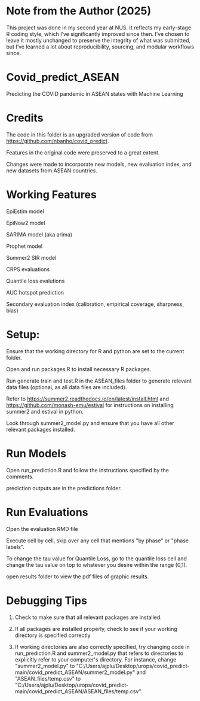 # Note from the Author (2025)
This project was done in my second year at NUS. It reflects my early-stage R coding style, which I’ve significantly improved since then. I’ve chosen to leave it mostly unchanged to preserve the integrity of what was submitted, but I’ve learned a lot about reproducibility, sourcing, and modular workflows since.


# Covid_predict_ASEAN
Predicting the COVID pandemic in ASEAN states with Machine Learning


# Credits
The code in this folder is an upgraded version of code from https://github.com/nbanho/covid_predict.

Features in the original code were preserved to a great extent.

Changes were made to incorporate new models, new evaluation index, and new datasets from ASEAN countries.


# Working Features
EpiEstim model

EpiNow2 model

SARIMA model (aka arima)

Prophet model

Summer2 SIR model

CRPS evaluations

Quantile loss evalutions

AUC hotspot prediction

Secondary evaluation index (calibration, empirical coverage, sharpness, bias)


# Setup:
Ensure that the working directory for R and python are set to the current folder.

Open and run packages.R to install necessary R packages.

Run generate train and test.R in the ASEAN_files folder to generate relevant data files (optional, as all data files are included).

Refer to https://summer2.readthedocs.io/en/latest/install.html and https://github.com/monash-emu/estival for instructions on installing summer2 and estival in python. 

Look through summer2_model.py and ensure that you have all other relevant packages installed.


# Run Models
Open run_prediction.R and follow the instructions specified by the comments.

prediction outputs are in the predictions folder.

# Run Evaluations
Open the evaluation RMD file

Execute cell by cell, skip over any cell that mentions "by phase" or "phase labels".

To change the tau value for Quantile Loss, go to the quantile loss cell and change the tau value on top to whatever you desire within the range (0,1).

open results folder to view the pdf files of graphic results.

# Debugging Tips
1. Check to make sure that all relevant packages are installed.

2. If all packages are installed properly, check to see if your working directory is specified correctly

3. If working directories are also correctly specified, try changing code in run_prediction.R and summer2_model.py that refers to directories to explicitly refer to your computer's directory. For instance, change "summer2_model.py" to "C:/Users/ajplu/Desktop/urops/covid_predict-main/covid_predict_ASEAN/summer2_model.py" and "ASEAN_files/temp.csv" to "C:/Users/ajplu/Desktop/urops/covid_predict-main/covid_predict_ASEAN/ASEAN_files/temp.csv".
